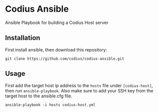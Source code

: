 # Codius Ansible

Ansible Playbook for building a Codius Host server

## Installation

First install ansible, then download this repository:

````
git clone https://github.com/codius/codius-ansible.git
````

## Usage

First add the target host ip address to the `hosts` file under `[codius-host]`,
then run `ansible-playbook`. Also make sure to add your SSH key from the target
host to the ansible.cfg file.

````
ansible-playbook -i hosts codius-host.yml
````

